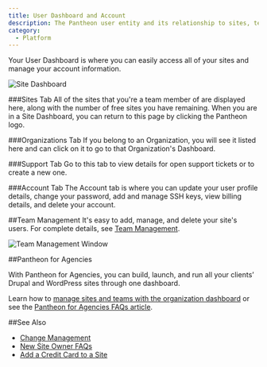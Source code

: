 ```yaml
---
title: User Dashboard and Account
description: The Pantheon user entity and its relationship to sites, teams, and organizations.
category:
  - Platform
---
```

Your User Dashboard is where you can easily access all of your sites and manage your account information.

![Site Dashboard](/source/docs/assets/images/pantheon-user-dashboard1.png)

###Sites Tab
All of the sites that you're a team member of are displayed here, along with the number of free sites you have remaining. When you are in a Site Dashboard, you can return to this page by clicking the Pantheon logo.

###Organizations Tab
If you belong to an Organization, you will see it listed here and can click on it to go to that Organization's Dashboard.

###Support Tab
Go to this tab to view details for open support tickets or to create a new one.

###Account Tab
The Account tab is where you can update your user profile details, change your password, add and manage SSH keys, view billing details, and delete your account.

##Team Management
It's easy to add, manage, and delete your site's users. For complete details, see [Team Management](https://pantheon.io/docs/articles/sites/team-management/).

![Team Management Window](/source/docs/assets/images/team-modal.png)

##Pantheon for Agencies

With Pantheon for Agencies, you can build, launch, and run all your clients’ Drupal and WordPress sites through one dashboard.

Learn how to [manage sites and teams with the organization dashboard](/docs/articles/organizations/managing-sites-and-teams-with-the-organization-dashboard/) or see the [Pantheon for Agencies FAQs article](/docs/articles/organizations/pantheon-for-agencies/faq/).

##See Also
- [Change Management](/docs/articles/organizations/change-management/)
- [New Site Owner FAQs](/docs/articles/sites/new-site-owner/) 
- [Add a Credit Card to a Site](/docs/articles/sites/settings/add-a-credit-card-to-a-site/)

